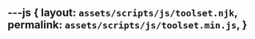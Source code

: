 ---js
{
  layout:    `assets/scripts/js/toolset.njk`,
  permalink: `assets/scripts/js/toolset.min.js`,
}
---
